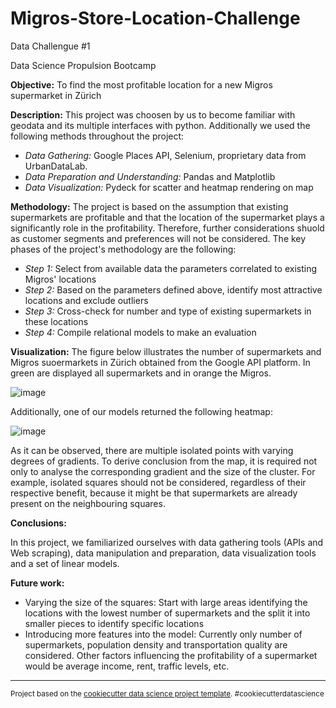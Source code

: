 Migros-Store-Location-Challenge
==============================

Data Challengue #1

Data Science Propulsion Bootcamp


**Objective:** To find the most profitable location for a new Migros supermarket in Zürich

**Description:** This project was choosen by us to become familiar with geodata and its multiple interfaces with python. 
Additionally we used the following methods throughout the project: 
    
- *Data Gathering:*  Google Places API, Selenium, proprietary data from UrbanDataLab.
- *Data Preparation and Understanding:* Pandas and Matplotlib   
- *Data Visualization:* Pydeck for scatter and heatmap rendering on map

**Methodology:** The project is based on the assumption that existing supermarkets are profitable and that the location of the supermarket plays a significantly role in the profitability. Therefore, further considerations shuold as customer segments and preferences will not be considered. The key phases of the project's methodology are the following:

- *Step 1:* Select from available data the parameters correlated to existing Migros' locations
- *Step 2:* Based on the parameters defined above, identify most attractive locations and exclude outliers
- *Step 3:* Cross-check for number and type of existing supermarkets in these locations
- *Step 4:* Compile relational models to make an evaluation 

**Visualization:**
The figure below illustrates the number of supermarkets and Migros suoermarkets in Zürich obtained from the Google API platform. In green are displayed all supermarkets and in orange the Migros.

![image](https://user-images.githubusercontent.com/37544176/132989865-bdd44bea-c288-4b52-b2c6-790691e3c877.png)


Additionally, one of our models returned the following heatmap:

![image](https://user-images.githubusercontent.com/37544176/132990032-26a32443-5e33-41fa-8b6d-05cea1c985d5.png)

As it can be observed, there are multiple isolated points with varying degrees of gradients. To derive conclusion from the map, it is required not only to analyse the corresponding gradient and the size of the cluster. For example, isolated squares should not be considered, regardless of their respective benefit, because it might be that supermarkets are already present on the neighbouring squares.

**Conclusions:**

In this project, we familiarized ourselves with data gathering tools (APIs and Web scraping), data manipulation and preparation, data visualization tools and a set of linear models. 

**Future work:**

- Varying the size of the squares: Start with large areas identifying the locations with the lowest number of supermarkets and the split it into smaller pieces to identify specific locations
- Introducing more features into the model: Currently only number of supermarkets, population density and transportation quality are considered. Other factors influencing the profitability of a supermarket would be average income, rent, traffic levels, etc.

--------

<p><small>Project based on the <a target="_blank" href="https://drivendata.github.io/cookiecutter-data-science/">cookiecutter data science project template</a>. #cookiecutterdatascience</small></p>
